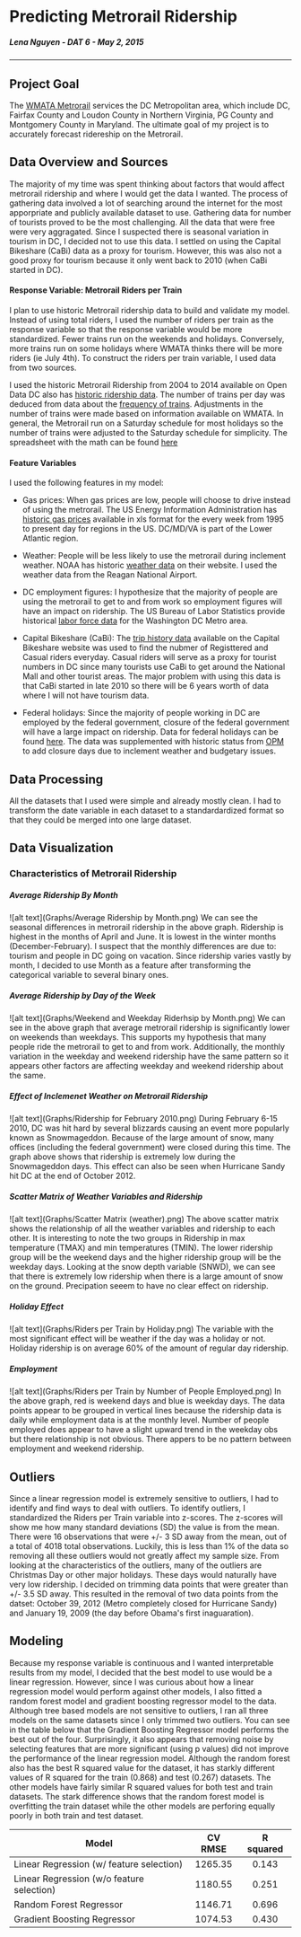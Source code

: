 # Predicting Metrorail Ridership
##### Lena Nguyen - DAT 6 - May 2, 2015
---
## Project Goal
The [WMATA Metrorail](http://www.wmata.com) services the DC Metropolitan area, which include DC, Fairfax County and Loudon County in Northern Virginia, PG County and Montgomery County in Maryland. The ultimate goal of my project is to accurately forecast ridereship on the Metrorail.

## Data Overview and Sources
The majority of my time was spent thinking about factors that would affect metrorail ridership and where I would get the data I wanted. The process of gathering data involved a lot of searching around the internet for the most apporpriate and publicly available dataset to use. Gathering data for number of tourists proved to be the most challenging. All the data that were free were very aggragated. Since I suspected there is seasonal variation in tourism in DC, I decided not to use this data. I settled on using the Capital Bikeshare (CaBi) data as a proxy for tourism. However, this was also not a good proxy for tourism because it only went back to 2010 (when CaBi started in DC). 

#### Response Variable: Metrorail Riders per Train
I plan to use historic Metrorail ridership data to build and validate my model. Instead of using total riders, I used the number of riders per train as the response variable so that the response variable would be more standardized. Fewer trains run on the weekends and holidays. Conversely, more trains run on some holidays where WMATA thinks there will be more riders (ie July 4th). To construct the riders per train variable, I used data from two sources. 

I used the historic Metrorail Ridership from 2004 to 2014 available on Open Data DC also has [historic ridership data](http://www.opendatadc.org/dataset/wmata-metrorail-ridership-by-date). The number of trains per day was deduced from data about the [frequency of trains](http://www.wmata.com/rail/frequency.cfm). Adjustments in the number of trains were made based on information available on WMATA. In general, the Metrorail run on a Saturday schedule for most holidays so the number of trains were adjusted to the Saturday schedule for simplicity. The spreadsheet with the math can be found [here](http://www.wmata.com/rail/frequency.cfm)

#### Feature Variables
I used the following features in my model:
* Gas prices: When gas prices are low, people will choose to drive instead of using the metrorail. The US Energy Information Administration has [historic gas prices](http://www.eia.gov/dnav/pet/hist/LeafHandler.ashx?n=PET&s=EMM_EPMRR_PTE_R1Z_DPG&f=W) available in xls format for the every week from 1995 to present day for regions in the US. DC/MD/VA is part of the Lower Atlantic region.

* Weather: People will be less likely to use the metrorail during inclement weather. NOAA has historic [weather data](http://www.ncdc.noaa.gov/cdo-web/datatools) on their website. I used the weather data from the Reagan National Airport.

* DC employment figures: I hypothesize that the majority of people are using the metrorail to get to and from work so employment figures will have an impact on ridership. The US Bureau of Labor Statistics provide historical [labor force data](http://www.bls.gov/eag/eag.dc_washington_md.htm) for the Washington DC Metro area. 

* Capital Bikeshare (CaBi): The [trip history data](https://www.capitalbikeshare.com/trip-history-data) available on the Capital Bikeshare website was used to find the nubmer of Registtered and Casual riders everyday. Casual riders will serve as a proxy for tourist numbers in DC since many tourists use CaBi to get around the National Mall and other tourist areas. The major problem with using this data is that CaBi started in late 2010 so there will be 6 years worth of data where I will not have tourism data. 

* Federal holidays: Since the majority of people working in DC are employed by the federal government, closure of the federal government will have a large impact on ridership. Data for federal holidays can be found [here](https://catalog.data.gov/dataset/federal-holidays). The data was supplemented with historic status from [OPM](http://www.opm.gov/policy-data-oversight/snow-dismissal-procedures/status-archives/) to add closure days due to inclement weather and budgetary issues.

## Data Processing
All the datasets that I used were simple and already mostly clean.  I had to transform the date variable in each dataset to a standardardized format so that they could be merged into one large dataset. 

## Data Visualization
### Characteristics of Metrorail Ridership
##### Average Ridership By Month
![alt text](Graphs/Average Ridership by Month.png)
We can see the seasonal differences in metrorail ridership in the above graph. Ridership is highest in the months of April and June. It is lowest in the winter months (December-February). I suspect that the monthly differences are due to: tourism and people in DC going on vacation. Since ridership varies vastly by month, I decided to use Month as a feature after transforming the categorical variable to several binary ones. 

##### Average Ridership by Day of the Week
![alt text](Graphs/Weekend and Weekday Riderhsip by Month.png)
We can see in the above graph that average metrorail ridership is significantly lower on weekends than weekdays. This supports my hypothesis that many people ride the metrorail to get to and from work. Additionally, the monthly variation in the weekday and weekend ridership have the same pattern so it appears other factors are affecting weekday and weekend ridership about the same. 

##### Effect of Inclemenet Weather on Metrorail Ridership
![alt text](Graphs/Ridership for February 2010.png)
During February 6-15 2010, DC was hit hard by several blizzards causing an event more popularly known as Snowmageddon. Because of the large amount of snow, many offices (including the federal government) were closed during this time. The graph above shows that ridership is extremely low during the Snowmageddon days. This effect can also be seen when Hurricane Sandy hit DC at the end of October 2012. 

##### Scatter Matrix of Weather Variables and Ridership
![alt text](Graphs/Scatter Matrix (weather).png)
The above scatter matrix shows the relationship of all the weather variables and ridership to each other. It is interesting to note the two groups in Ridership in max temperature (TMAX) and min temperatures (TMIN). The lower ridership group will be the weekend days and the higher ridership group will be the weekday days. Looking at the snow depth variable (SNWD), we can see that there is extremely low ridership when there is a large amount of snow on the ground. Precipation seeem to have no clear effect on ridership.

##### Holiday Effect
![alt text](Graphs/Riders per Train by Holiday.png)
The variable with the most significant effect will be weather if the day was a holiday or not. Holiday ridership is on average 60% of the amount of regular day ridership. 

##### Employment
![alt text](Graphs/Riders per Train by Number of People Employed.png)
In the above graph, red is weekend days and blue is weekday days. The data points appear to be grouped in vertical lines because the ridership data is daily while employment data is at the monthly level. Number of people employed does appear to have a slight upward trend in the weekday obs but there relationship is not obvious. There appers to be no pattern between employment and weekend ridership.

## Outliers
Since a linear regression model is extremely sensitive to outliers, I had to identify and find ways to deal with outliers. To identify outliers, I standardized the Riders per Train variable into z-scores. The z-scores will show me how many standard deviations (SD) the value is from the mean. There were 16 observations that were +/- 3 SD away from the mean, out of a total of 4018 total observations. Luckily, this is less than 1% of the data so removing all these outliers would not greatly affect my sample size. From looking at the characteristics of the outliers, many of the outliers are Christmas Day or other major holidays. These days would naturally have very low ridership. I decided on trimming data points that were greater than +/- 3.5 SD away. This resulted in the removal of two data points from the datset: October 39, 2012 (Metro completely closed for Hurricane Sandy) and January 19, 2009 (the day before Obama's first inaguaration).

## Modeling
Because my response variable is continuous and I wanted interpretable results from my model, I decided that the best model to use would be a linear regression. However, since I was curious about how a linear regression model would perform against other models, I also fitted a random forest model and gradient boosting regressor model to the data. Although tree based models are not sensitive to outliers, I ran all three models on the same datasets since I only trimmed two outliers. You can see in the table below that the Gradient Boosting Regressor model performs the best out of the four. Surprisingly, it also appears that removing noise by selecting features that are more significant (using p values) did not improve the performance of the linear regression model. Although the random forest also has the best R squared value for the dataset, it has starkly different values of R squared for the train (0.868) and test (0.267) datasets. The other models have fairly similar R squared values for both test and train datasets. The stark difference shows that the random forest model is overfitting the train dataset while the other models are perforing equally poorly in both train and test dataset. 

| Model       								| CV RMSE   | R squared |
| ------------------------------------------|:---------:|:----------:
| Linear Regression (w/ feature selection)  | 1265.35 	| 0.143		|
| Linear Regression (w/o feature selection) | 1180.55	| 0.251		|
| Random Forest Regressor     				| 1146.71   | 0.696		|
| Gradient Boosting Regressor				| 1074.53  	| 0.430		|




